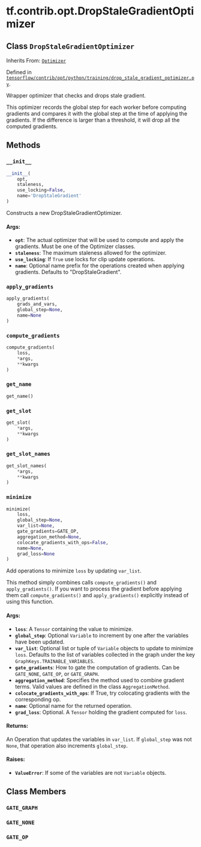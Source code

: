 <div itemscope itemtype="http://developers.google.com/ReferenceObject">
<meta itemprop="name" content="tf.contrib.opt.DropStaleGradientOptimizer" />
<meta itemprop="property" content="__init__"/>
<meta itemprop="property" content="apply_gradients"/>
<meta itemprop="property" content="compute_gradients"/>
<meta itemprop="property" content="get_name"/>
<meta itemprop="property" content="get_slot"/>
<meta itemprop="property" content="get_slot_names"/>
<meta itemprop="property" content="minimize"/>
<meta itemprop="property" content="GATE_GRAPH"/>
<meta itemprop="property" content="GATE_NONE"/>
<meta itemprop="property" content="GATE_OP"/>
</div>

# tf.contrib.opt.DropStaleGradientOptimizer

## Class `DropStaleGradientOptimizer`

Inherits From: [`Optimizer`](../../../tf/train/Optimizer.md)



Defined in [`tensorflow/contrib/opt/python/training/drop_stale_gradient_optimizer.py`](https://www.tensorflow.org/code/tensorflow/contrib/opt/python/training/drop_stale_gradient_optimizer.py).

Wrapper optimizer that checks and drops stale gradient.

This optimizer records the global step for each worker before computing
gradients and compares it with the global step at the time of applying the
gradients. If the difference is larger than a threshold, it will drop all
the computed gradients.

## Methods

<h3 id="__init__"><code>__init__</code></h3>

``` python
__init__(
    opt,
    staleness,
    use_locking=False,
    name='DropStaleGradient'
)
```

Constructs a new DropStaleGradientOptimizer.

#### Args:

* <b>`opt`</b>: The actual optimizer that will be used to compute and apply the
       gradients. Must be one of the Optimizer classes.
* <b>`staleness`</b>: The maximum staleness allowed for the optimizer.
* <b>`use_locking`</b>: If `True` use locks for clip update operations.
* <b>`name`</b>: Optional name prefix for the operations created when applying
        gradients. Defaults to "DropStaleGradient".

<h3 id="apply_gradients"><code>apply_gradients</code></h3>

``` python
apply_gradients(
    grads_and_vars,
    global_step=None,
    name=None
)
```



<h3 id="compute_gradients"><code>compute_gradients</code></h3>

``` python
compute_gradients(
    loss,
    *args,
    **kwargs
)
```



<h3 id="get_name"><code>get_name</code></h3>

``` python
get_name()
```



<h3 id="get_slot"><code>get_slot</code></h3>

``` python
get_slot(
    *args,
    **kwargs
)
```



<h3 id="get_slot_names"><code>get_slot_names</code></h3>

``` python
get_slot_names(
    *args,
    **kwargs
)
```



<h3 id="minimize"><code>minimize</code></h3>

``` python
minimize(
    loss,
    global_step=None,
    var_list=None,
    gate_gradients=GATE_OP,
    aggregation_method=None,
    colocate_gradients_with_ops=False,
    name=None,
    grad_loss=None
)
```

Add operations to minimize `loss` by updating `var_list`.

This method simply combines calls `compute_gradients()` and
`apply_gradients()`. If you want to process the gradient before applying
them call `compute_gradients()` and `apply_gradients()` explicitly instead
of using this function.

#### Args:

* <b>`loss`</b>: A `Tensor` containing the value to minimize.
* <b>`global_step`</b>: Optional `Variable` to increment by one after the
    variables have been updated.
* <b>`var_list`</b>: Optional list or tuple of `Variable` objects to update to
    minimize `loss`.  Defaults to the list of variables collected in
    the graph under the key `GraphKeys.TRAINABLE_VARIABLES`.
* <b>`gate_gradients`</b>: How to gate the computation of gradients.  Can be
    `GATE_NONE`, `GATE_OP`, or  `GATE_GRAPH`.
* <b>`aggregation_method`</b>: Specifies the method used to combine gradient terms.
    Valid values are defined in the class `AggregationMethod`.
* <b>`colocate_gradients_with_ops`</b>: If True, try colocating gradients with
    the corresponding op.
* <b>`name`</b>: Optional name for the returned operation.
* <b>`grad_loss`</b>: Optional. A `Tensor` holding the gradient computed for `loss`.


#### Returns:

An Operation that updates the variables in `var_list`.  If `global_step`
was not `None`, that operation also increments `global_step`.


#### Raises:

* <b>`ValueError`</b>: If some of the variables are not `Variable` objects.



## Class Members

<h3 id="GATE_GRAPH"><code>GATE_GRAPH</code></h3>

<h3 id="GATE_NONE"><code>GATE_NONE</code></h3>

<h3 id="GATE_OP"><code>GATE_OP</code></h3>

